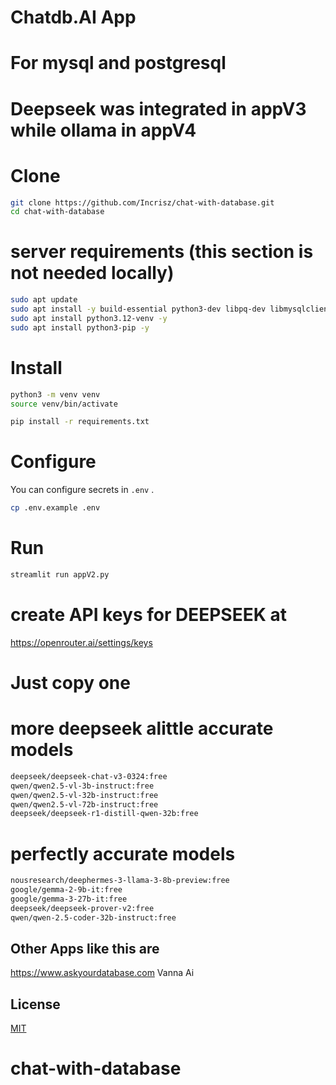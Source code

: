 # Chatdb.AI  App
# For mysql and postgresql 
# Deepseek was integrated in appV3 while ollama in appV4


# Clone 
```bash
git clone https://github.com/Incrisz/chat-with-database.git
cd chat-with-database
```
# server requirements (this section is not needed locally)
```bash
sudo apt update
sudo apt install -y build-essential python3-dev libpq-dev libmysqlclient-dev zlib1g-dev libjpeg-dev libfreetype6-dev
sudo apt install python3.12-venv -y
sudo apt install python3-pip -y

```

# Install
```bash
python3 -m venv venv
source venv/bin/activate

pip install -r requirements.txt
```

# Configure
You can configure secrets in `.env` .
```bash
cp .env.example .env
```

# Run
```bash
streamlit run appV2.py
```


# create API keys for DEEPSEEK at 
https://openrouter.ai/settings/keys


# Just copy one
# more deepseek alittle accurate models
```bash
deepseek/deepseek-chat-v3-0324:free
qwen/qwen2.5-vl-3b-instruct:free
qwen/qwen2.5-vl-32b-instruct:free
qwen/qwen2.5-vl-72b-instruct:free
deepseek/deepseek-r1-distill-qwen-32b:free
```
# perfectly accurate models
```bash
nousresearch/deephermes-3-llama-3-8b-preview:free
google/gemma-2-9b-it:free
google/gemma-3-27b-it:free
deepseek/deepseek-prover-v2:free
qwen/qwen-2.5-coder-32b-instruct:free
```


## Other Apps like this are 
https://www.askyourdatabase.com
Vanna Ai
## License
[MIT](https://choosealicense.com/licenses/mit/)
# chat-with-database
